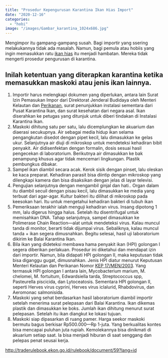 ```yaml
---
title: "Prosedur Kepengurusan Karantina Ikan Hias Import"
date: "2020-12-16"
categories: 
  - "hobi"
image: "/images/Gambar_karantina_1024x686.jpg"
---
```


Mengimpor itu gampang-gampang susah. Bagi importir yang ssering melakukannya tidak ada masalah. Namun, bagi pemula atau hobiis yang ingin memasukkan ratu [ikan hias](http://localhost/mitra/ikan-hias "ikan hias") itu menjadi hambatan. Mereka tidak mengerti prosedur pengurusan di karantina.

## Inilah ketentuan yang diterapkan karantina ketika memasukkan maskoki atau jenis ikan lainnya.

1. Importir harus melengkapi dokumen yang diperlukan, antara lain Surat Izin Pemasukan Impor dari Direktorat Jenderal Budidaya oleh Menteri Kelautan dan [Perikanan](http://localhost/mitra/perikanan "Perikanan"), surat penunjukkan instalasi sementara dari Pusat Karantina Ikan, dan surat kesehatan dari negara asal. Ikan diserahkan ke petugas yang ditunjuk untuk diberi tindakan di Instalasi Karantina Ikan.
2. Maskoki dihitung satu per satu, lalu dicemplungkan ke akuarium dan diaerasi secukupnya. Air sebagai media hidup ikan selama pengangkutan disedot dengan pipet kecil, lalu dimasukkan ke gelas ukur. Selanjutnya air diuji di mikroskop untuk mendeteksi kehadiran bibit penyakit. Air didisenfektan dengan formalin, dosis sesuai hasil pengecekan di laboratorium. Berikutnya air dimasukkan ke bak penampung khusus agar tidak mencemari lingkungan. Plastik pembungkus dibakar.
3. Sampel ikan diambil secara acak. Kerok sisik dengan pinset, lalu oleskan ke kaca preparat. Kehadiran parasit bisa diintip dengan mikroskop yang dilengkapi kamera dan bisa disaksikan dengan jelas di layar televisi.
4. Pengujian selanjutnya dengan mengambil ginjal dan hati.. Organ dalam itu diambil secuil dengan pisau kecil, lalu dimasukkan ke media yang terbuat dari agar-agar. Kultur bakteri itu dilihat di mikroskop pada keesokan hari. Itu untuk mengetahui kehadiran bakteri di tubuh ikan
5. Pemeriksaan terakhir ialah menguji kehadiran virus. Insang dipotong 1 mm, lalu digerus hingga halus. Setelah itu disentrifugal untuk memisahkan DNA. Tahap selanjutnya, sampel dimasukkan ke Polimerase Chain Reaction—alat untuk mendeteksi virus. Kalau muncul tanda di monitor, berarti tidak dijumpai virus. Sebaliknya, kalau muncul tanda + ikan segera dimusnahkan. Begitu selesai, hasil uji laboratorium dikirim ke Balai Karantina Ikan.
6. Bila ikan yang dideteksi membawa hama penyakit ikan (HPI) golongan I segera diberikan perlakuan. Prosedur ini diketahui dan mendapat izin dari importir. Namun, bila didapati HPI golongan II, maka keputusan tidak bisa diganggu gugat, dimusnahkan. Jenis HPI diatur menurut Keputusan Menteri Kelautan dan Perikanan Nomor [KEP 17/MEN/2003](http://jdih.kemnaker.go.id/404.php). Yang termasuk HPI golongan I antara lain, Mycobacterium marium, M. chelomei, M. fortuitum, Edwardsiella tarda, Streptococcus spp, Pasteurella piscicida, dan Lytoceatosis. Sementara HPI golongan II, seperti Herves virus cyprini, Herves virus iclalurid, Rhabdovirus, dan Aeromonac salmonisida.
7. Maskoki yang sehat berdasarkan hasil laboratorium diambil importir setelah menerima surat pelepasan dari Balai Karantina. Ikan dikemas plastik dan dimasukkan ke boks. Jumlah ikan dihitung menurut surat pelepasan. Setelah itu ikan diangkut ke lokasi tujuan.
8. Maskoki siap dipasarkan di ruang pamer. Harga seekor maskoki bermutu bagus berkisar Rp500.000—Rp 1-juta. Yang berkualitas kontes bisa mencapai puluhan juta rupiah. Kemolekannya bisa dinikmati di akuarium setiap saat. Ia bisa menjadi hiburan di saat senggang dan pelepas penat seusai kerja.

http://traderulebook.ekon.go.id/rulebook/document/59?lang=id
